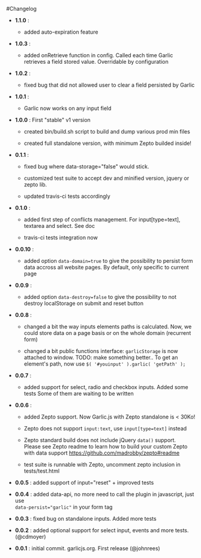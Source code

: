 #Changelog

* **1.1.0** :

    - added auto-expiration feature

* **1.0.3** :

    - added onRetrieve function in config. Called each time Garlic retrieves a field
      stored value. Overridable by configuration

* **1.0.2** :

    - fixed bug that did not allowed user to clear a field persisted by Garlic

* **1.0.1** :

    - Garlic now works on any input field

* **1.0.0** : First "stable" v1 version

    - created bin/build.sh script to build and dump various prod min files

    - created full standalone version, with minimum Zepto builded inside!

* **0.1.1** : 

    - fixed bug where data-storage="false" would stick.

    - customized test suite to accept dev and minified version, jquery or zepto lib.

    - updated travis-ci tests accordingly

* **0.1.0** :

    - added first step of conflicts management. For input[type=text], textarea
      and select. See doc

    - travis-ci tests integration now

* **0.0.10** : 

    - added option `data-domain=true` to give the possibility to persist form
      data accross all website pages. By default, only specific to current page

* **0.0.9** : 
    
    - added option `data-destroy=false` to give the possibility to not destroy
      localStorage on submit and reset button

* **0.0.8** : 

    - changed a bit the way inputs elements paths is calculated. Now, we
      could store data on a page basis or on the whole domain (recurrent form)

    - changed a bit public functions interface:
      `garlicStorage` is now attached to window. TODO: make something better..
      To get an element's path, now use `$( '#youinput' ).garlic( 'getPath' );`

* **0.0.7** : 

    - added support for select, radio and checkbox inputs. Added some tests
      Some of them are waiting to be written

* **0.0.6** : 
    
    - added Zepto support. Now Garlic.js with Zepto standalone is < 30Ko! 
 
    - Zepto does not support `input:text`, use `input[type=text]` instead  

    - Zepto standard build does not include jQuery `data()` support.  
      Please see Zepto readme to learn how to build your custom Zepto  
      with data support https://github.com/madrobby/zepto#readme  

    - test suite is runnable with Zepto, uncomment zepto inclusion in
      tests/test.html

* **0.0.5** : added support of input="reset" + improved tests

* **0.0.4** : added data-api, no more need to call the plugin in javascript, just use  
              `data-persist="garlic"` in your form tag

* **0.0.3** : fixed bug on standalone inputs. Added more tests

* **0.0.2** : added optional support for select input, events and more tests. (@cdmoyer)

* **0.0.1** : initial commit. garlicjs.org. First release (@johnrees)